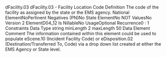 

dFacility.03
dFacility.03 - Facility Location Code
Definition
The code of the facility as assigned by the state or the EMS agency.
National ElementNoPertinent Negatives (PN)No
State ElementNo
NOT ValuesNo
Version 2 ElementD04_12
Is NillableNo
UsageOptional
Recurrence0 : 1
Constraints
Data Type
string
minLength
2
maxLength
50
Data Element Comment
The information contained within this element could be used to populate eScene.10 (Incident Facility Code) or eDisposition.02
(Destination/Transferred To, Code) via a drop down list created at either the EMS Agency or State level.